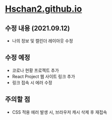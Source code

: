 # [Hschan2.github.io](https://hschan2.github.io/)

## 수정 내용 (2021.09.12) 
* 나의 정보 및 캘린더 레이아웃 수정

## 수정 예정
* 코로나 현황 프로젝트 추가
* React Project 웹 사이트 링크 추가
* 링크 접속 시 에러 수정

## 주의할 점
* CSS 적용 에러 발생 시, 브라우저 캐시 삭제 후 재접속
